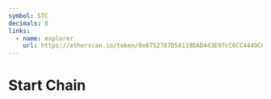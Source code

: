 ```yaml
---
symbol: STC
decimals: 8
links:
  - name: explorer
    url: https://etherscan.io/token/0x6752787D5A119DAD443E97cC6CC4449C655ED5d2
---
```


# Start Chain
